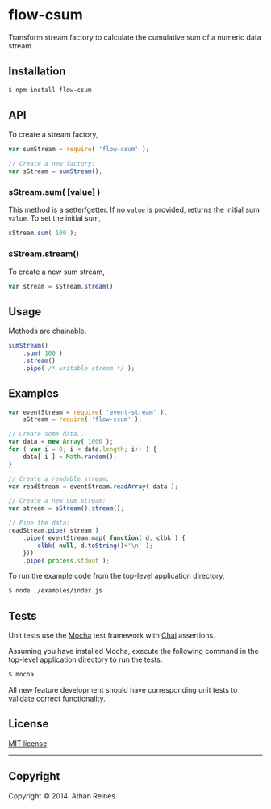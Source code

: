 flow-csum
=========

Transform stream factory to calculate the cumulative sum of a numeric data stream.


## Installation

``` bash
$ npm install flow-csum
```

## API

To create a stream factory,

``` javascript
var sumStream = require( 'flow-csum' );

// Create a new factory:
var sStream = sumStream();
```

### sStream.sum( [value] )

This method is a setter/getter. If no `value` is provided, returns the initial sum `value`. To set the initial sum,

``` javascript
sStream.sum( 100 );
```

### sStream.stream()

To create a new sum stream,

``` javascript
var stream = sStream.stream();
```


## Usage

Methods are chainable.

``` javascript
sumStream()
	.sum( 100 )
	.stream()
	.pipe( /* writable stream */ );
```


## Examples

``` javascript
var eventStream = require( 'event-stream' ),
	sStream = require( 'flow-csum' );

// Create some data...
var data = new Array( 1000 );
for ( var i = 0; i < data.length; i++ ) {
	data[ i ] = Math.random();
}

// Create a readable stream:
var readStream = eventStream.readArray( data );

// Create a new sum stream:
var stream = sStream().stream();

// Pipe the data:
readStream.pipe( stream )
	.pipe( eventStream.map( function( d, clbk ) {
		clbk( null, d.toString()+'\n' );
	}))
	.pipe( process.stdout );
```

To run the example code from the top-level application directory,

``` bash
$ node ./examples/index.js
```


## Tests

Unit tests use the [Mocha](http://mochajs.org/) test framework with [Chai](http://chaijs.com) assertions.

Assuming you have installed Mocha, execute the following command in the top-level application directory to run the tests:

``` bash
$ mocha
```

All new feature development should have corresponding unit tests to validate correct functionality.


## License

[MIT license](http://opensource.org/licenses/MIT). 


---
## Copyright

Copyright &copy; 2014. Athan Reines.

